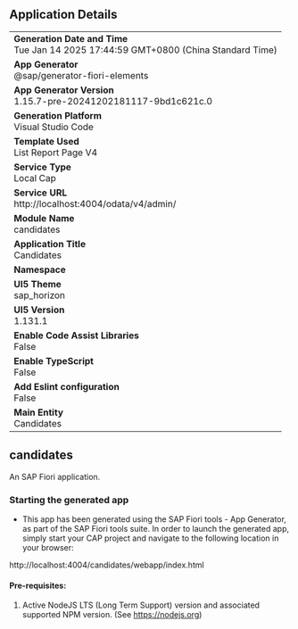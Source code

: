 ## Application Details
|               |
| ------------- |
|**Generation Date and Time**<br>Tue Jan 14 2025 17:44:59 GMT+0800 (China Standard Time)|
|**App Generator**<br>@sap/generator-fiori-elements|
|**App Generator Version**<br>1.15.7-pre-20241202181117-9bd1c621c.0|
|**Generation Platform**<br>Visual Studio Code|
|**Template Used**<br>List Report Page V4|
|**Service Type**<br>Local Cap|
|**Service URL**<br>http://localhost:4004/odata/v4/admin/|
|**Module Name**<br>candidates|
|**Application Title**<br>Candidates|
|**Namespace**<br>|
|**UI5 Theme**<br>sap_horizon|
|**UI5 Version**<br>1.131.1|
|**Enable Code Assist Libraries**<br>False|
|**Enable TypeScript**<br>False|
|**Add Eslint configuration**<br>False|
|**Main Entity**<br>Candidates|

## candidates

An SAP Fiori application.

### Starting the generated app

-   This app has been generated using the SAP Fiori tools - App Generator, as part of the SAP Fiori tools suite.  In order to launch the generated app, simply start your CAP project and navigate to the following location in your browser:

http://localhost:4004/candidates/webapp/index.html

#### Pre-requisites:

1. Active NodeJS LTS (Long Term Support) version and associated supported NPM version.  (See https://nodejs.org)


